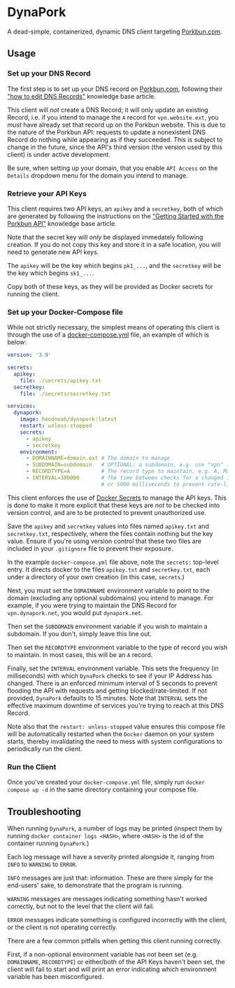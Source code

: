 # DynaPork

A dead-simple, containerized, dynamic DNS client targeting [Porkbun.com][1].

## Usage

### Set up your DNS Record

The first step is to set up your DNS record on [Porkbun.com][1], following their ["how to edit DNS Records"][2] knowledge base article.

This client will _not_ create a DNS Record; it will only update an existing Record, i.e. if you intend to manage the `A` record for `vpn.website.ext`,
you _must_ have already set that record up on the Porkbun website. This is due to the nature of the Porkbun API: requests to update a nonexistent DNS Record do nothing while
appearing as if they succeeded. This is subject to change in the future, since the API's third version (the version used by this client)
is under active development.

Be sure, when setting up your domain, that you enable `API Access` on the `Details` dropdown menu for the domain you intend to manage.

### Retrieve your API Keys

This client requires two API keys, an `apikey` and a `secretkey`, both of which are generated by following the instructions on the ["Getting Started with the Porkbun API"][4] knowledge base article.

Note that the secret key will _only_ be displayed immedately following creation. If you do not copy this key and store it in a safe location, you will need to generate new API keys.

The `apikey` will be the key which begins `pk1_...`, and the `secretkey` will be the key which begins `sk1_...`.

Copy both of these keys, as they will be provided as Docker secrets for running the client.

### Set up your Docker-Compose file

While not strictly necessary, the simplest means of operating this client is through the use of a [docker-compose.yml][3] file, an example of which is below:

```docker-compose.yml
version: '3.9'

secrets:
  apikey:
    file: ./secrets/apikey.txt
  secretkey:
    file: ./secrets/secretkey.txt

services:
  dynapork:
    image: hoodnoah/dynapork:latest
    restart: unless-stopped
    secrets:
      - apikey
      - secretkey
    environment:
      - DOMAINNAME=domain.ext # The domain to manage
      - SUBDOMAIN=subdomain   # OPTIONAL: a subdomain, e.g. use "vpn" (without quotes) to manage vpn.domain.ext
      - RECORDTYPE=A          # The record type to maintain, e.g. A, MX, CNAME, etc. Most likely will be an A record.
      - INTERVAL=300000       # The time between checks for a changed IP in milliseconds (there is an enforced minimum of 5 seconds,
                              # or 5000 milliseconds to prevent rate-limiting)
```

This client enforces the use of [Docker Secrets][5] to manage the API keys. This is done to make it more explicit that these keys are _not_ to be checked into version control,
and are to be protected to prevent unauthorized use.

Save the `apikey` and `secretkey` values into files named `apikey.txt` and `secretkey.txt`, respectively, where the files contain nothing but the key value. Ensure if you're using version control that these two files are included in your `.gitignore` file to prevent their exposure.

In the example `docker-compose.yml` file above, note the `secrets:` top-level entry. It directs docker to the files `apikey.txt` and `secretkey.txt`, each under a directory of your own creation (in this case, `secrets`.)

Next, you must set the `DOMAINNAME` environment variable to point to the domain (excluding any optional subdomains) you intend to manage. For example, if you were trying to
maintain the DNS Record for `vpn.dynapork.net`, you would put `dynapork.net`.

Then set the `SUBDOMAIN` environment variable if you wish to maintain a subdomain. If you don't, simply leave this line out.

Then set the `RECORDTYPE` environment variable to the type of record you wish to maintain. In most cases, this will be an `A` record.

Finally, set the `INTERVAL` environment variable. This sets the frequency (in milliseconds) with which `DynaPork` checks to see if your IP Address has changed. There is an enforced minimum interval of 5 seconds to prevent flooding the API with requests and getting blocked/rate-limited. If not provided, `DynaPork` defaults to 15 minutes.
Note that `INTERVAL` sets the effective maximum downtime of services you're trying to reach at this DNS Record.

Note also that the `restart: unless-stopped` value ensures this compose file will be automatically restarted when the `Docker` daemon on your system starts, thereby
invalidating the need to mess with system configurations to periodically run the client.

### Run the Client

Once you've created your `docker-compose.yml` file, simply run `docker compose up -d` in the same directory containing your compose file.

## Troubleshooting

When running `DynaPork`, a number of logs may be printed (inspect them by running `docker container logs <HASH>`, where `<HASH>` is the id of the container running `DynaPork`.)

Each log message will have a severity printed alongside it, ranging from `INFO` to `WARNING` to `ERROR`.

`INFO` messages are just that: information. These are there simply for the end-users' sake, to demonstrate that the program is running.

`WARNING` messages are messages indicating something hasn't worked correctly, but not to the level that the client will fail.

`ERROR` messages indicate something is configured incorrectly with the client, or the client is not operating correctly.

There are a few common pitfalls when getting this client running correctly.

First, if a non-optional environment variable has not been set (e.g. `DOMAINNAME`, `RECORDTYPE`) or either/both of the API Keys haven't been set, the client will fail to start
and will print an error indicating which environment variable has been misconfigured.

[1]: https://porkbun.com/
[2]: https://kb.porkbun.com/article/68-how-to-edit-dns-records
[3]: https://docs.docker.com/compose/compose-file/compose-file-v3/
[4]: https://kb.porkbun.com/article/190-getting-started-with-the-porkbun-api
[5]: https://docs.docker.com/engine/swarm/secrets/
